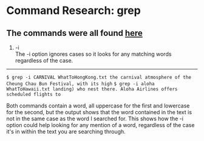 # Command Research: grep
**The commands were all found [here](https://www.geeksforgeeks.org/grep-command-in-unixlinux/)**
---
1. -i  
The -i option ignores cases so it looks for any matching words regardless of the case.
---
`$ grep -i CARNIVAL WhatToHongKong.txt
        the carnival atmosphere of the Cheung Chau Bun Festival, with its high`
`$ grep -i aloha WhatToHawaii.txt
        landing) who nest there. Aloha Airlines offers scheduled flights to`
        
Both commands contain a word, all uppercase for the first and lowercase for the second, but the output shows that the word contained in the text is not in the same case as the word I searched for. This shows how the -i option could help looking for any mention of a word, regardless of the case it's in within the text you are searching through.
